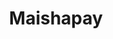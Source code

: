 ---
inProgress: true
title: Maishapay
img_alt: A mobile wallet.
link: https://webtekn.netlify.app/
tags: ['Android', 'Fintech', 'Java']
---